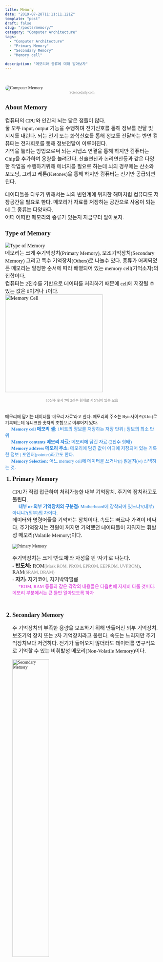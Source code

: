 ```yaml
---
title: Memory
date: "2019-07-28T11:11:11.121Z"
template: "post"
draft: false
slug: "/posts/memory/"
category: "Computer Architecture"
tags:
  - "Computer Architecture"
  - "Primary Memory"
  - "Secondary Memory"
  - "Memory cell"

description: "메모리와 종류에 대해 알아보자"
---
```

<head>
<link href="https://fonts.googleapis.com/css?family=Sunflower:300&display=swap" rel="stylesheet">
<style>
code {
  background-color: #ececec
}
p {
  font-size: 17px;
}
li {
  font-size: 20px;
  font-weight: bold;
}
sub{
  font-size: 15px;
  vertical-align: middle;
  padding: 20px;
  color: #2680d9;
}
sub2{
  font-size: 15px;
  vertical-align: middle;
  padding: 20px;
  color: #d926d9;
}
br{
  line-height: 35px;
}
small{
  color: #808080;
}
#rcorners {
  border-radius: 25px;
  border: 2px solid #dd4ecf;
  padding: 20px; 
  width: 200px;
  height: 150px;  
}
.rdimg {
  border-radius: 25px;
}
</style>
</head>

<div style="font-family:Sunflower;">
<br>
<img src="/media/computerMemory.jpg" alt="Computer Memory" class=rdimg>
<small><center>Sciencedaily.com</small></center>
<h2>About Memory</h2>
  <p>
  컴퓨터의 CPU와 인간의 뇌는 닮은 점들이 많다. <br>
  둘 모두 input, output 기능을 수행하며 전기신호를 통해 정보를 전달 및 지시를 내린다. 뇌는 전기 또는 화학신호를 통해 정보를 전달하는 반면 컴퓨터는 전자회로를 통해 정보전달이 이루어진다. <br>
  기억을 늘리는 방법으로써 뇌는 시냅스 연결을 통해 하지만 컴퓨터는 Chip을 추가하여 용량을 늘려간다. 산술연산과 논리연산등과 같은 다양한 작업을 수행하기위해 에너지를 필요로 하는데 뇌의 경우에는 산소와 포도당, 그리고 케톤(Ketones)을 통해 하지만 컴퓨터는 전기만 공급되면 된다. 
  </p>
  <p>
  데이터들을 다루기 위해서는 뇌의 변연계에 위치한 해마처럼 컴퓨터도 저장공간을 필요로 한다. 메모리가 자료를 저장하는 공간으로 사용이 되는데 그 종류는 다양하다.<br>
  어떠 어떠한 메모리의 종류가 있는지 지금부터 알아보자.
  </p>

<h2>Type of Memory</h2>
  <p>
  <img src="/media/MemoryTypes.png" alt="Type of Memory">
  <br>
  메모리는 크게 주기억장치(Primary Memory), 보조기억장치(Secondary Memory) 그리고 특수 기억장치(Others)로 나눌수 있다. 종류가 어찌되었든 메모리는 일정한 순서에 따라 배열되어 있는 memory cell(기억소자)의 집합이다. 
  <br>컴퓨터는 2진수를 기반으로 데이터를 처리하기 때문에 cell에 저장될 수 있는 값은 0이거나 1이다.<br>
  <img src="/media/MemoryCell.gif" width="320" alt="Memory Cell">
  <small><center>10진수 숫자 7이 2진수 형태로 저장되어 있는 모습</center></small><br>
  메모리에 담기는 데이터를 '메모리 자료'라고 한다. 메모리의 주소는 Byte사이즈(8-bit)로 기록되는데 유니크한 숫자의 조합으로 이루어져 있다.<br>
   <sub><strong>Memory cell 메모리 셀:</strong> 1비트의 정보를 저장하는 저장 단위 | 정보의 최소 단위</sub><br>
   <sub><strong>Memory contents 메모리 자료:</strong> 메모리에 담긴 자료 (2진수 형태)</sub><br>
   <sub><strong>Memory address 메모리 주소:</strong> 메모리에 담긴 값이 어디에 저장되어 있는 기록한 정보 | 포인터(pointer)라고도 한다. </sub><br>
   <sub><strong>Memory Selection:</strong> 어느 memory cell에 데이터를 쓰거나(r) 읽을지(w) 선택하는 것.</sub><br>
 

  </p>
  <ol>
    <li>Primary Memory</li>
      <p>
        CPU가 직접 접근하여 처리가능한 내부 기억장치. 주기억 장치라고도 불린다.<br>
          <sub><strong>내부 or 외부 기억장치의 구분점:</strong> Motherboard에 장착되어 있느냐?(내부) 아니냐?(외부)의 차이다.</sub><br>
        데이터와 명령어들을 기억하는 장치이다. 속도는 빠르나 가격이 비싸다. 주기억장치는 전원이 꺼지면 기억했던 데이터들이 지워지는 휘발성 메모리(Volatile Memory)이다.<br>
      </p>
      <img src="/media/PrimaryMemory.png" alt="Primary Memory">
      <p>
      주기억장치는 크게 '반도체'와 자성을 띈 '자기'로 나눈다.<br>
      - <strong>반도체: </strong>ROM<small>(Mask ROM, PROM, EPROM, EEPROM, UVPROM)</small>, RAM<small>(SRAM, DRAM)</small> <br>
      - <strong>자기: </strong>자기코어, 자기박막필름<br>
      <sub2>*ROM, RAM 등등과 같은 각각의 내용들은 다음번에 자세히 다룰 것이다. 메모리 부분에서는 큰 틀만 알아보도록 하자</sub2>
      </p>
      <br>
    <li>Secondary Memory</li>
      <p>
        주 기억장치의 부족한 용량을 보조하기 위해 만들어진 외부 기억장치. 보조기억 장치 또는 2차 기억장치라고 불린다. 속도는 느리지만 주기억장치보다 저렴하다. 전기가 들어오지 않더라도 데이터를 영구적으로 기억할 수 있는 비휘발성 메모리(Non-Volatile Memory)이다.
      </p>
      <img src="/media/SecondaryMemory.png" width="50%" alt="Secondary Memory">
      <br>
      <p>
      보조기억장치는 'DASD(직접처리 장치)'와 'SASD(순차처리장치)'로 나뉜다.<br>
      - <strong>DASD(Direct Access Storage Device) :</strong> 자기디스크, 자기드럼, 하드디스크, 플로피 디스크 <br>
      - <strong>SASD(Sequential Access Storage) :</strong> 자기테이프
      </p>
    <li>Others</li>
      <p>
        그 외의 기억장치는 Others로 구분하였다. 특수기억 장치의 종류는 '복수 모듈 기억장치', '연관 기억 장치', '캐시 기억 장치', 그리고 '가상 기억 장치'가 있다. 
      </p>
      <img src="/media/OtherMemory.png" width="40%" alt="Other Memory">
      <p>
        <strong>복수 모듈 기억 장치 : </strong>이름에서 추측할수 있듯 여러개의 기억장치 모듈을 가진 메모리를 말한다.<br>
        <strong>연관 기억 장치(Associative Memory) : </strong> 주소외의 기억된 내용의 일부를 이용하여 접근하는 기억장치이다. CAM(Content Addressable Memory)이라고 부르기도 한다. 주소로 접근하는 기억장치보다 빠른 특성을 갖고 있다.<br>
        <strong>캐시메모리:</strong> 자주 쓰이는 명령어와 데이터를 기억하고 있다가 특정 데이터가 필요할 시에 빠르게 전달해주는 역할을 한다. 주기억장치와  CPU사이에 있다. 가격이 비싸다.<br>
        <sub2>*캐시메모리와 가상메모리는 중요하므로 자세한 점은 각각의 포스트로 나누어 다루도록 하겠다.</sub2>
      </p>
  </ol>

<h2>Reference</h2>
<p>
<a href="https://www.guru99.com/primary-vs-secondary-memory.html">Difference between Primary and Secondary Memory</a><br>
<a href="https://web.stanford.edu/class/cs101/hardware-1.html">Computer Hardware</a><br>
<a href="https://www.intel.com/content/www/us/en/architecture-and-technology/optane-technology-unveiled-video.html">Breakthrough Memory Technology</a><br>
</p>

</div>